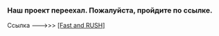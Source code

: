 ### Наш проект переехал. Пожалуйста, пройдите по ссылке.

Ссылка --->>> [[Fast and RUSH]](https://classy-semolina-fb9ef1.netlify.app/main)

